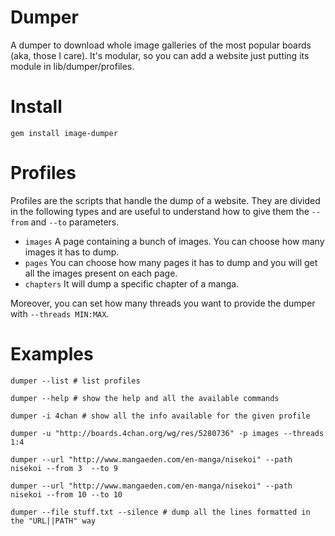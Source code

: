 Dumper
======

A dumper to download whole image galleries of the most popular boards (aka, those I care).
It's modular, so you can add a website just putting its module in lib/dumper/profiles.

Install
=======

`gem install image-dumper`

Profiles
========

Profiles are the scripts that handle the dump of a website.
They are divided in the following types and are useful to understand how to give them the `--from` and `--to` parameters.

- `images`   A page containing a bunch of images. You can choose how many images it has to dump.
- `pages`    You can choose how many pages it has to dump and you will get all the images present on each page.
- `chapters` It will dump a specific chapter of a manga.

Moreover, you can set how many threads you want to provide the dumper with `--threads MIN:MAX`.

Examples
=======

`dumper --list # list profiles`

`dumper --help # show the help and all the available commands`

`dumper -i 4chan # show all the info available for the given profile`

`dumper -u "http://boards.4chan.org/wg/res/5280736" -p images --threads 1:4`

`dumper --url "http://www.mangaeden.com/en-manga/nisekoi" --path nisekoi --from 3  --to 9`

`dumper --url "http://www.mangaeden.com/en-manga/nisekoi" --path nisekoi --from 10 --to 10`

`dumper --file stuff.txt --silence # dump all the lines formatted in the "URL||PATH" way`